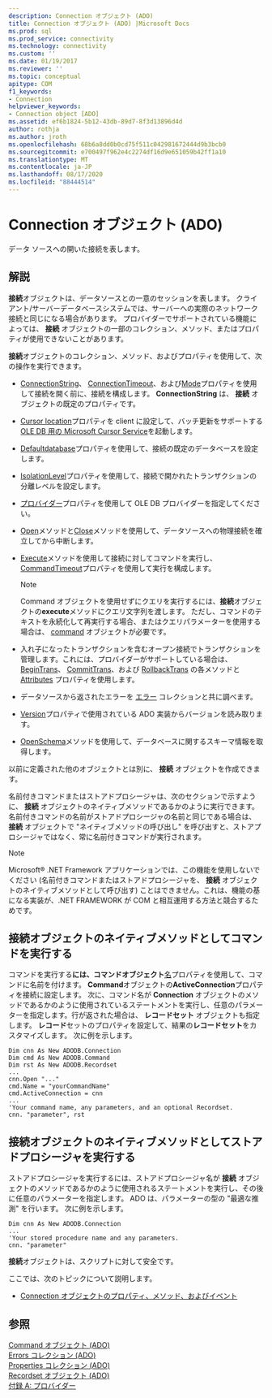 ```yaml
---
description: Connection オブジェクト (ADO)
title: Connection オブジェクト (ADO) |Microsoft Docs
ms.prod: sql
ms.prod_service: connectivity
ms.technology: connectivity
ms.custom: ''
ms.date: 01/19/2017
ms.reviewer: ''
ms.topic: conceptual
apitype: COM
f1_keywords:
- Connection
helpviewer_keywords:
- Connection object [ADO]
ms.assetid: ef6b1824-5b12-43db-89d7-8f3d13896d4d
author: rothja
ms.author: jroth
ms.openlocfilehash: 68b6a8dd0b0cd75f511c042981672444d9b3bcb0
ms.sourcegitcommit: e700497f962e4c2274df16d9e651059b42ff1a10
ms.translationtype: MT
ms.contentlocale: ja-JP
ms.lasthandoff: 08/17/2020
ms.locfileid: "88444514"
---
```

# <a name="connection-object-ado"></a>Connection オブジェクト (ADO)
データ ソースへの開いた接続を表します。  
  
## <a name="remarks"></a>解説  
 **接続**オブジェクトは、データソースとの一意のセッションを表します。 クライアント/サーバーデータベースシステムでは、サーバーへの実際のネットワーク接続と同じになる場合があります。 プロバイダーでサポートされている機能によっては、 **接続** オブジェクトの一部のコレクション、メソッド、またはプロパティが使用できないことがあります。  
  
 **接続**オブジェクトのコレクション、メソッド、およびプロパティを使用して、次の操作を実行できます。  
  
-   [ConnectionString](../../../ado/reference/ado-api/connectionstring-property-ado.md)、 [ConnectionTimeout](../../../ado/reference/ado-api/connectiontimeout-property-ado.md)、および[Mode](../../../ado/reference/ado-api/mode-property-ado.md)プロパティを使用して接続を開く前に、接続を構成します。 **ConnectionString** は、 **接続** オブジェクトの既定のプロパティです。  
  
-   [Cursor location](../../../ado/reference/ado-api/cursorlocation-property-ado.md)プロパティを client に設定して、バッチ更新をサポートする[OLE DB 用の Microsoft Cursor Service](../../../ado/guide/appendixes/microsoft-cursor-service-for-ole-db-ado-service-component.md)を起動します。  
  
-   [Defaultdatabase](../../../ado/reference/ado-api/defaultdatabase-property.md)プロパティを使用して、接続の既定のデータベースを設定します。  
  
-   [IsolationLevel](../../../ado/reference/ado-api/isolationlevel-property.md)プロパティを使用して、接続で開かれたトランザクションの分離レベルを設定します。  
  
-   [プロバイダー](../../../ado/reference/ado-api/provider-property-ado.md)プロパティを使用して OLE DB プロバイダーを指定してください。  
  
-   [Open](../../../ado/reference/ado-api/open-method-ado-connection.md)メソッドと[Close](../../../ado/reference/ado-api/close-method-ado.md)メソッドを使用して、データソースへの物理接続を確立してから中断します。  
  
-   [Execute](../../../ado/reference/ado-api/execute-method-ado-connection.md)メソッドを使用して接続に対してコマンドを実行し、 [CommandTimeout](../../../ado/reference/ado-api/commandtimeout-property-ado.md)プロパティを使用して実行を構成します。  
  
    > [!NOTE]
    >  Command オブジェクトを使用せずにクエリを実行するには、**接続**オブジェクトの**execute**メソッドにクエリ文字列を渡します。 ただし、コマンドのテキストを永続化して再実行する場合、またはクエリパラメーターを使用する場合は、 [command](../../../ado/reference/ado-api/command-object-ado.md) オブジェクトが必要です。  
  
-   入れ子になったトランザクションを含むオープン接続でトランザクションを管理します。これには、プロバイダーがサポートしている場合は、 [BeginTrans](../../../ado/reference/ado-api/begintrans-committrans-and-rollbacktrans-methods-ado.md)、 [CommitTrans](../../../ado/reference/ado-api/begintrans-committrans-and-rollbacktrans-methods-ado.md)、および [RollbackTrans](../../../ado/reference/ado-api/begintrans-committrans-and-rollbacktrans-methods-ado.md) の各メソッドと [Attributes](../../../ado/reference/ado-api/attributes-property-ado.md) プロパティを使用します。  
  
-   データソースから返されたエラーを [エラー](../../../ado/reference/ado-api/errors-collection-ado.md) コレクションと共に調べます。  
  
-   [Version](../../../ado/reference/ado-api/version-property-ado.md)プロパティで使用されている ADO 実装からバージョンを読み取ります。  
  
-   [OpenSchema](../../../ado/reference/ado-api/openschema-method.md)メソッドを使用して、データベースに関するスキーマ情報を取得します。  
  
 以前に定義された他のオブジェクトとは別に、 **接続** オブジェクトを作成できます。  
  
 名前付きコマンドまたはストアドプロシージャは、次のセクションで示すように、 **接続** オブジェクトのネイティブメソッドであるかのように実行できます。 名前付きコマンドの名前がストアドプロシージャの名前と同じである場合は、 **接続** オブジェクトで "ネイティブメソッドの呼び出し" を呼び出すと、ストアプロシージャではなく、常に名前付きコマンドが実行されます。  
  
> [!NOTE]
>  Microsoft® .NET Framework アプリケーションでは、この機能を使用しないでください (名前付きコマンドまたはストアドプロシージャを、 **接続** オブジェクトのネイティブメソッドとして呼び出す) ことはできません。これは、機能の基になる実装が、.NET FRAMEWORK が COM と相互運用する方法と競合するためです。  
  
## <a name="execute-a-command-as-a-native-method-of-a-connection-object"></a>接続オブジェクトのネイティブメソッドとしてコマンドを実行する  
 コマンドを実行する**には、コマンドオブジェクト**[名](../../../ado/reference/ado-api/name-property-ado.md)プロパティを使用して、コマンドに名前を付けます。 **Command**オブジェクトの**ActiveConnection**プロパティを接続に設定します。 次に、コマンド名が **Connection** オブジェクトのメソッドであるかのように使用されているステートメントを実行し、任意のパラメーターを指定します。行が返された場合は、 **レコードセット** オブジェクトも指定します。 **レコード**セットのプロパティを設定して、結果の**レコードセット**をカスタマイズします。 次に例を示します。  
  
```  
Dim cnn As New ADODB.Connection  
Dim cmd As New ADODB.Command  
Dim rst As New ADODB.Recordset  
...  
cnn.Open "..."  
cmd.Name = "yourCommandName"  
cmd.ActiveConnection = cnn  
...  
'Your command name, any parameters, and an optional Recordset.  
cnn. "parameter", rst  
```  
  
## <a name="execute-a-stored-procedure-as-a-native-method-of-a-connection-object"></a>接続オブジェクトのネイティブメソッドとしてストアドプロシージャを実行する  
 ストアドプロシージャを実行するには、ストアドプロシージャ名が **接続** オブジェクトのメソッドであるかのように使用されるステートメントを実行し、その後に任意のパラメーターを指定します。 ADO は、パラメーターの型の "最適な推測" を行います。 次に例を示します。  
  
```  
Dim cnn As New ADODB.Connection  
...  
'Your stored procedure name and any parameters.  
cnn. "parameter"  
```  
  
 **接続**オブジェクトは、スクリプトに対して安全です。  
  
 ここでは、次のトピックについて説明します。  
  
-   [Connection オブジェクトのプロパティ、メソッド、およびイベント](../../../ado/reference/ado-api/connection-object-properties-methods-and-events.md)  
  
## <a name="see-also"></a>参照  
 [Command オブジェクト (ADO)](../../../ado/reference/ado-api/command-object-ado.md)   
 [Errors コレクション (ADO)](../../../ado/reference/ado-api/errors-collection-ado.md)   
 [Properties コレクション (ADO)](../../../ado/reference/ado-api/properties-collection-ado.md)   
 [Recordset オブジェクト (ADO)](../../../ado/reference/ado-api/recordset-object-ado.md)   
 [付録 A: プロバイダー](../../../ado/guide/appendixes/appendix-a-providers.md)
